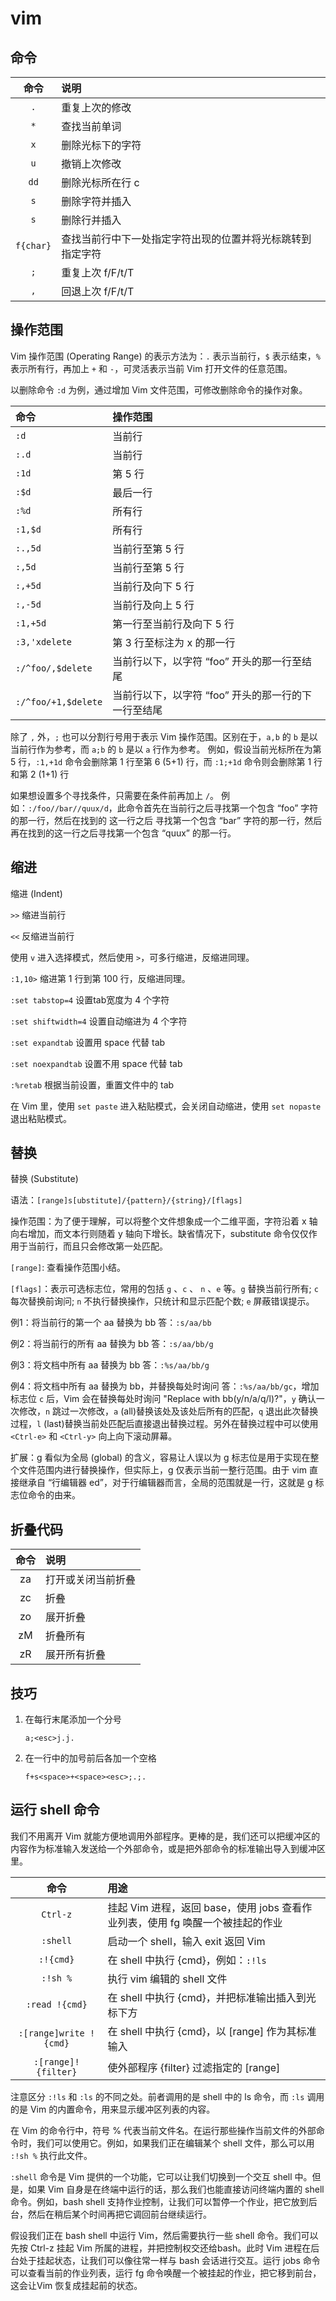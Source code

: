 # vim

## 命令

命令        |说明
:-:         |:-
`.`         |重复上次的修改
`*`         |查找当前单词
`x`         |删除光标下的字符
`u`         |撤销上次修改
`dd`        |删除光标所在行 c
`s`         |删除字符并插入
`s`         |删除行并插入
`f{char}`   |查找当前行中下一处指定字符出现的位置并将光标跳转到指定字符
`;`         |重复上次 f/F/t/T
`,`         |回退上次 f/F/t/T

## 操作范围

Vim 操作范围 (Operating Range) 的表示方法为：`.` 表示当前行，`$` 表示结束，`%` 表示所有行，再加上 `+` 和 `-`，可灵活表示当前 Vim 打开文件的任意范围。

以删除命令 `:d` 为例，通过增加 Vim 文件范围，可修改删除命令的操作对象。

命令                |操作范围
:-                  |:-
`:d`                |当前行
`:.d`               |当前行
`:1d`               |第 5 行
`:$d`               |最后一行
`:%d`               |所有行
`:1,$d`             |所有行
`:.,5d`             |当前行至第 5 行
`:,5d`              |当前行至第 5 行
`:,+5d`             |当前行及向下 5 行
`:,-5d`             |当前行及向上 5 行
`:1,+5d`            |第一行至当前行及向下 5 行
`:3,'xdelete`       |第 3 行至标注为 x 的那一行
`:/^foo/,$delete`   |当前行以下，以字符 “foo” 开头的那一行至结尾
`:/^foo/+1,$delete` |当前行以下，以字符 “foo” 开头的那一行的下一行至结尾

除了 `,` 外，`;` 也可以分割行号用于表示 Vim 操作范围。区别在于，`a,b` 的 `b` 是以当前行作为参考，而 `a;b` 的 `b` 是以 `a` 行作为参考。
例如，假设当前光标所在为第 5 行，`:1,+1d` 命令会删除第 1 行至第 6 (5+1) 行，而 `:1;+1d` 命令则会删除第 1 行和第 2 (1+1) 行

如果想设置多个寻找条件，只需要在条件前再加上 `/`。
例如：`:/foo//bar//quux/d`，此命令首先在当前行之后寻找第一个包含 “foo” 字符的那一行，然后在找到的 这一行之后 寻找第一个包含 “bar” 字符的那一行，然后再在找到的这一行之后寻找第一个包含 “quux” 的那一行。

## 缩进

缩进 (Indent)

`>>` 缩进当前行

`<<` 反缩进当前行

使用 `v` 进入选择模式，然后使用 `>`，可多行缩进，反缩进同理。

`:1,10>` 缩进第 1 行到第 100 行，反缩进同理。

`:set tabstop=4` 设置tab宽度为 4 个字符

`:set shiftwidth=4` 设置自动缩进为 4 个字符

`:set expandtab` 设置用 space 代替 tab

`:set noexpandtab` 设置不用 space 代替 tab

`:%retab` 根据当前设置，重置文件中的 tab

在 Vim 里，使用 `set paste` 进入粘贴模式，会关闭自动缩进，使用 `set nopaste` 退出粘贴模式。

## 替换

替换 (Substitute)

语法：`[range]s[ubstitute]/{pattern}/{string}/[flags]`

操作范围：为了便于理解，可以将整个文件想象成一个二维平面，字符沿着 x 轴向右增加，而文本行则随着 y 轴向下增长。缺省情况下，substitute 命令仅仅作用于当前行，而且只会修改第一处匹配。

`[range]`: 查看操作范围小结。

`[flags]`：表示可选标志位，常用的包括 `g` 、`c`  、 `n` 、`e` 等。`g` 替换当前行所有; `c` 每次替换前询问; `n` 不执行替换操作，只统计和显示匹配个数; `e` 屏蔽错误提示。

例1：将当前行的第一个 aa 替换为 bb
答：`:s/aa/bb`

例2：将当前行的所有 aa 替换为 bb
答：`:s/aa/bb/g`

例3：将文档中所有 aa 替换为 bb
答：`:%s/aa/bb/g`

例4：将文档中所有 aa 替换为 bb，并替换每处时询问
答：`:%s/aa/bb/gc`，增加标志位 `c` 后，Vim 会在替换每处时询问 "Replace with bb(y/n/a/q/l)?"，`y` 确认一次修改，`n` 跳过一次修改，`a` (all)替换该处及该处后所有的匹配，`q` 退出此次替换过程，`l` (last)替换当前处匹配后直接退出替换过程。另外在替换过程中可以使用 `<Ctrl-e>` 和 `<Ctrl-y>` 向上向下滚动屏幕。

扩展：g 看似为全局 (global) 的含义，容易让人误以为 g 标志位是用于实现在整个文件范围内进行替换操作，但实际上，g 仅表示当前一整行范围。由于 vim 直接继承自 “行编辑器 ed”，对于行编辑器而言，全局的范围就是一行，这就是 g 标志位命令的由来。

## 折叠代码

命令|说明
:-:|:-
za|打开或关闭当前折叠
zc|折叠
zo|展开折叠
zM|折叠所有
zR|展开所有折叠

## 技巧

1. 在每行末尾添加一个分号

    ```vim
    a;<esc>j.j.
    ```

2. 在一行中的加号前后各加一个空格

    ```vim
    f+s<space>+<space><esc>;.;.
    ```
## 运行 shell 命令

我们不用离开 Vim 就能方便地调用外部程序。更棒的是，我们还可以把缓冲区的内容作为标准输入发送给一个外部命令，或是把外部命令的标准输出导入到缓冲区里。

命令|用途
:-:|:-
`Ctrl-z`|挂起 Vim 进程，返回 base，使用 jobs 查看作业列表，使用 fg 唤醒一个被挂起的作业
`:shell`|启动一个 shell，输入 exit 返回 Vim
`:!{cmd}`|在 shell 中执行 {cmd}，例如：`:!ls`
`:!sh %`|执行 vim 编辑的 shell 文件
`:read !{cmd}`|在 shell 中执行 {cmd}，并把标准输出插入到光标下方
`:[range]write !{cmd}`|在 shell 中执行 {cmd}，以 [range] 作为其标准输入
`:[range]!{filter}`|使外部程序 {filter} 过滤指定的 [range]

注意区分 `:!ls` 和 `:ls` 的不同之处。前者调用的是 shell 中的 ls 命令，而 `:ls` 调用的是 Vim 的内置命令，用来显示缓冲区列表的内容。

在 Vim 的命令行中，符号 % 代表当前文件名。在运行那些操作当前文件的外部命令时，我们可以使用它。例如，如果我们正在编辑某个 shell 文件，那么可以用 `:!sh %` 执行此文件。

`:shell` 命令是 Vim 提供的一个功能，它可以让我们切换到一个交互 shell 中。但是，如果 Vim 自身是在终端中运行的话，那么我们也能直接访问终端内置的 shell 命令。例如，bash shell 支持作业控制，让我们可以暂停一个作业，把它放到后台，然后在稍后某个时间再把它调回前台继续运行。

假设我们正在 bash shell 中运行 Vim，然后需要执行一些 shell 命令。我们可以先按 Ctrl-z 挂起 Vim 所属的进程，并把控制权交还给bash。此时 Vim 进程在后台处于挂起状态，让我们可以像往常一样与 bash 会话进行交互。运行 jobs 命令可以查看当前的作业列表，运行 fg 命令唤醒一个被挂起的作业，把它移到前台，这会让Vim 恢复成挂起前的状态。